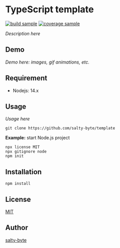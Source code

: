 # TypeScript template

[![build sample](https://img.shields.io/badge/build-passing-brightgreen)](https://shields.io/category/build)
[![coverage sample](https://img.shields.io/badge/coverage-100%25-brightgreen)](https://shields.io/category/coverage)

_Description here_

## Demo

_Demo here: images, gif animations, etc._

## Requirement

- Nodejs: 14.x

## Usage

_Usage here_

```shell
git clone https://github.com/salty-byte/template
```

**Example:** start Node.js project

```shell
npx license MIT
npx gitignore node
npm init
```

## Installation

```shell
npm install
```

## License

[MIT](/LICENSE)

## Author

[salty-byte](https://github.com/salty-byte)
